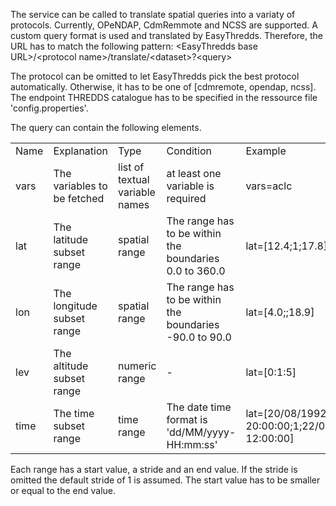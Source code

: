 The service can be called to translate spatial queries into a variaty of protocols.
Currently, OPeNDAP, CdmRemmote and NCSS are supported.
A custom query format is used and translated by EasyThredds.
Therefore, the URL has to match the following pattern:
\<EasyThredds base URL\>/\<protocol name\>/translate/\<dataset\>?\<query\>

The protocol can be omitted to let EasyThredds pick the best protocol automatically.
Otherwise, it has to be one of [cdmremote, opendap, ncss].
The endpoint THREDDS catalogue has to be specified in the ressource file 'config.properties'.

The query can contain the following elements.
<table>
    <tr>
        <td>Name</td>
        <td>Explanation</td>
        <td>Type</td>
        <td>Condition</td>
        <td>Example</td>
    </tr>
    <tr>
        <td>vars</td>
        <td>The variables to be fetched</td>
        <td>list of textual variable names</td>
        <td>at least one variable is required</td>
        <td>vars=aclc</td>
    </tr>
    <tr>
        <td>lat</td>
        <td>The latitude subset range</td>
        <td>spatial range</td>
        <td>The range has to be within the boundaries 0.0 to 360.0</td>
        <td>lat=[12.4;1;17.8]</td>
    </tr>
    <tr>
        <td>lon</td>
        <td>The longitude subset range</td>
        <td>spatial range</td>
        <td>The range has to be within the boundaries -90.0 to 90.0</td>
        <td>lat=[4.0;;18.9]</td>
    </tr>
    <tr>
        <td>lev</td>
        <td>The altitude subset range</td>
        <td>numeric range</td>
        <td>-</td>
        <td>lat=[0:1:5]</td>
    </tr>
    <tr>
        <td>time</td>
        <td>The time subset range</td>
        <td>time range</td>
        <td>The date time format is 'dd/MM/yyyy-HH:mm:ss'</td>
        <td>lat=[20/08/1992-20:00:00;1;22/02/1999-12:00:00]</td>
    </tr>
</table>

Each range has a start value, a stride and an end value.
If the stride is omitted the default stride of 1 is assumed.
The start value has to be smaller or equal to the end value.
